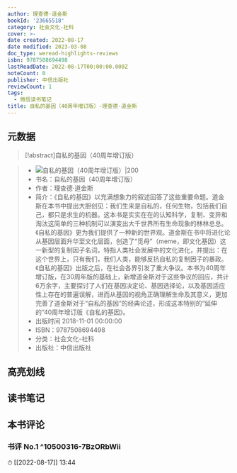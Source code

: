 ```yaml
---
author: 理查德·道金斯
bookId: '23665518'
category: 社会文化-社科
cover: >-
date created: 2022-08-17
date modified: 2023-03-08
doc_type: weread-highlights-reviews
isbn: 9787508694498
lastReadDate: 2022-08-17T00:00:00.000Z
noteCount: 0
publisher: 中信出版社
reviewCount: 1
tags:
  - 微信读书笔记
title: 自私的基因（40周年增订版）-理查德·道金斯
---
```


## 元数据

>[!abstract]自私的基因（40周年增订版）

> - ![自私的基因（40周年增订版）|200](https://wfqqreader-1252317822.image.myqcloud.com/cover/518/23665518/t7_23665518.jpg)
> - 书名：自私的基因（40周年增订版）
> - 作者：理查德·道金斯
> - 简介：《自私的基因》以充满想象力的叙述回答了这些重要命题。道金斯在本书中提出大胆创见：我们生来是自私的，任何生物，包括我们自己，都只是求生的机器。这本书是实实在在的认知科学，复制、变异和淘汰这简单的三种机制可以演变出大千世界所有生命现象的林林总总。《自私的基因》更为我们提供了一种新的世界观。道金斯在书中将进化论从基因层面升华至文化层面，创造了“觅母”（meme，即文化基因）这一新型的复制因子名词，特指人类社会发展中的文化进化，并提出：在这个世界上，只有我们，我们人类，能够反抗自私的复制因子的暴政。《自私的基因》出版之后，在社会各界引发了重大争议。本书为40周年增订版，在30周年版的基础上，新增道金斯对于这些争议的回应，共计6万余字，主要探讨了人们在基因决定论、基因选择论，以及基因适应性上存在的普遍误解，进而从基因的视角正确理解生命及其意义，更加完善了道金斯对于“自私的基因”的经典论述，形成这本特别的“延伸的”40周年增订版《自私的基因》。
> - 出版时间 2018-11-01 00:00:00
> - ISBN：9787508694498
> - 分类：社会文化-社科
> - 出版社：中信出版社

## 高亮划线

## 读书笔记

## 本书评论

### 书评 No.1 ^10500316-7BzORbWii

⏱ [[2022-08-17]] 13:44
